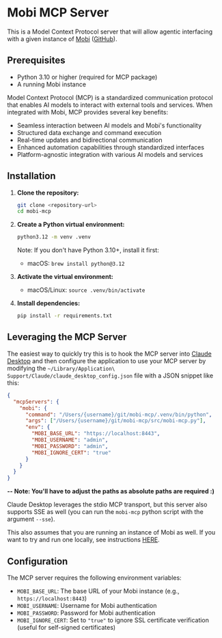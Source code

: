 # Mobi MCP Server
This is a Model Context Protocol server that will allow agentic interfacing with a given instance of 
[Mobi](https://mobi.solutions/) ([GitHub](https://github.com/inovexcorp/mobi)).

## Prerequisites
- Python 3.10 or higher (required for MCP package)
- A running Mobi instance

Model Context Protocol (MCP) is a standardized communication protocol that enables AI models to interact with external
tools and services. When integrated with Mobi, MCP provides several key benefits:

- Seamless interaction between AI models and Mobi's functionality
- Structured data exchange and command execution
- Real-time updates and bidirectional communication
- Enhanced automation capabilities through standardized interfaces
- Platform-agnostic integration with various AI models and services

## Installation

1. **Clone the repository:**
   ```bash
   git clone <repository-url>
   cd mobi-mcp
   ```

2. **Create a Python virtual environment:**
   ```bash
   python3.12 -m venv .venv
   ```
   
   Note: If you don't have Python 3.10+, install it first:
   - macOS: `brew install python@3.12`

3. **Activate the virtual environment:**
   - macOS/Linux: `source .venv/bin/activate`

4. **Install dependencies:**
   ```bash
   pip install -r requirements.txt
   ```

## Leveraging the MCP Server
The easiest way to quickly try this is to hook the MCP server into [Claude Desktop](https://claude.ai/download) and then
configure the application to use your MCP server by modifying the 
`~/Library/Application\ Support/Claude/claude_desktop_config.json` file with a JSON snippet like this:

```json
{
  "mcpServers": {
    "mobi": {
      "command": "/Users/{username}/git/mobi-mcp/.venv/bin/python",
      "args": ["/Users/{username}/git/mobi-mcp/src/mobi-mcp.py"],
      "env": {
        "MOBI_BASE_URL": "https://localhost:8443",
        "MOBI_USERNAME": "admin",
        "MOBI_PASSWORD": "admin",
        "MOBI_IGNORE_CERT": "true"
      }
    }
  }
}
```
**-- Note: You'll have to adjust the paths as absolute paths are required :)**

Claude Desktop leverages the stdio MCP transport, but this server also supports SSE as well (you can run the `mobi-mcp`
python script with the argument `--sse`).

This also assumes that you are running an instance of Mobi as well. If you want to try and run one locally,
see instructions [HERE](https://inovexcorp.github.io/mobi-docs/latest/index.html#installing_the_docker_image).

## Configuration

The MCP server requires the following environment variables:

- `MOBI_BASE_URL`: The base URL of your Mobi instance (e.g., `https://localhost:8443`)
- `MOBI_USERNAME`: Username for Mobi authentication
- `MOBI_PASSWORD`: Password for Mobi authentication
- `MOBI_IGNORE_CERT`: Set to `"true"` to ignore SSL certificate verification (useful for self-signed certificates)

  






